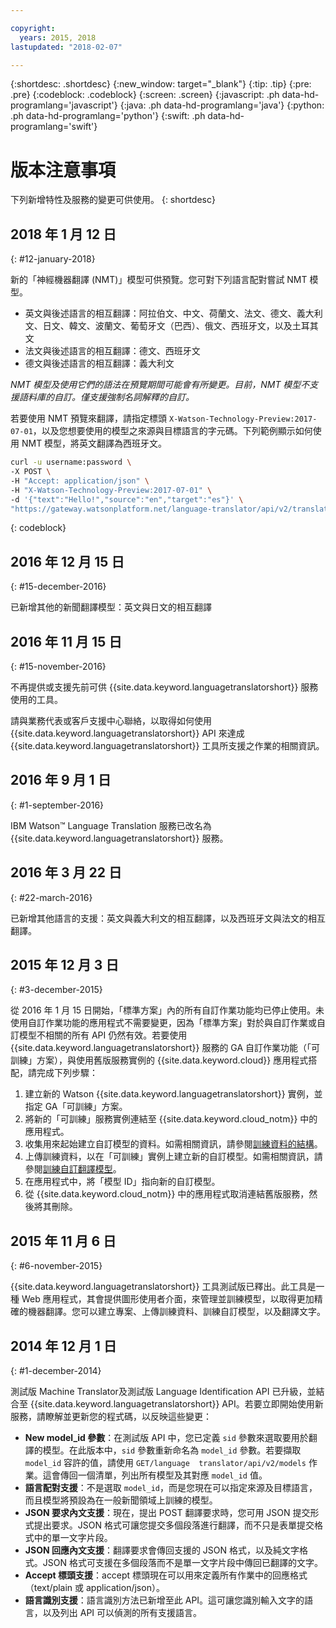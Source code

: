 ```yaml
---

copyright:
  years: 2015, 2018
lastupdated: "2018-02-07"

---
```


{:shortdesc: .shortdesc}
{:new_window: target="_blank"}
{:tip: .tip}
{:pre: .pre}
{:codeblock: .codeblock}
{:screen: .screen}
{:javascript: .ph data-hd-programlang='javascript'}
{:java: .ph data-hd-programlang='java'}
{:python: .ph data-hd-programlang='python'}
{:swift: .ph data-hd-programlang='swift'}

# 版本注意事項

下列新增特性及服務的變更可供使用。
{: shortdesc}

## 2018 年 1 月 12 日
{: #12-january-2018}

新的「神經機器翻譯 (NMT)」模型可供預覽。您可對下列語言配對嘗試 NMT 模型。 

- 英文與後述語言的相互翻譯：阿拉伯文、中文、荷蘭文、法文、德文、義大利文、日文、韓文、波蘭文、葡萄牙文（巴西）、俄文、西班牙文，以及土耳其文
- 法文與後述語言的相互翻譯：德文、西班牙文
- 德文與後述語言的相互翻譯：義大利文

*NMT 模型及使用它們的語法在預覽期間可能會有所變更。目前，NMT 模型不支援語料庫的自訂。僅支援強制名詞解釋的自訂。*

若要使用 NMT 預覽來翻譯，請指定標頭 `X-Watson-Technology-Preview:2017-07-01`，以及您想要使用的模型之來源與目標語言的字元碼。下列範例顯示如何使用 NMT 模型，將英文翻譯為西班牙文。

```bash
curl -u username:password \
-X POST \
-H "Accept: application/json" \
-H "X-Watson-Technology-Preview:2017-07-01" \
-d '{"text":"Hello!","source":"en","target":"es"}' \
"https://gateway.watsonplatform.net/language-translator/api/v2/translate"
```
{: codeblock}


## 2016 年 12 月 15 日
{: #15-december-2016}

已新增其他的新聞翻譯模型：英文與日文的相互翻譯

## 2016 年 11 月 15 日
{: #15-november-2016}

不再提供或支援先前可供 {{site.data.keyword.languagetranslatorshort}} 服務使用的工具。 

請與業務代表或客戶支援中心聯絡，以取得如何使用 {{site.data.keyword.languagetranslatorshort}} API 來達成 {{site.data.keyword.languagetranslatorshort}} 工具所支援之作業的相關資訊。

## 2016 年 9 月 1 日
{: #1-september-2016}

IBM Watson&trade; Language Translation 服務已改名為 {{site.data.keyword.languagetranslatorshort}} 服務。

## 2016 年 3 月 22 日
{: #22-march-2016}

已新增其他語言的支援：英文與義大利文的相互翻譯，以及西班牙文與法文的相互翻譯。

## 2015 年 12 月 3 日
{: #3-december-2015}

從 2016 年 1 月 15 日開始，「標準方案」內的所有自訂作業功能均已停止使用。未使用自訂作業功能的應用程式不需要變更，因為「標準方案」對於與自訂作業或自訂模型不相關的所有 API 仍然有效。若要使用 {{site.data.keyword.languagetranslatorshort}} 服務的 GA 自訂作業功能（「可訓練」方案），與使用舊版服務實例的 {{site.data.keyword.cloud}} 應用程式搭配，請完成下列步驟：

1.  建立新的 Watson {{site.data.keyword.languagetranslatorshort}} 實例，並指定 GA「可訓練」方案。
1.  將新的「可訓練」服務實例連結至 {{site.data.keyword.cloud_notm}} 中的應用程式。
1.  收集用來起始建立自訂模型的資料。如需相關資訊，請參閱[訓練資料的結構](/docs/services/language-translator/customizing.html#structure)。
1.  上傳訓練資料，以在「可訓練」實例上建立新的自訂模型。如需相關資訊，請參閱[訓練自訂翻譯模型](/docs/services/language-translator/customizing.html#training)。
1.  在應用程式中，將「模型 ID」指向新的自訂模型。
1.  從 {{site.data.keyword.cloud_notm}} 中的應用程式取消連結舊版服務，然後將其刪除。

## 2015 年 11 月 6 日
{: #6-november-2015}

{{site.data.keyword.languagetranslatorshort}} 工具測試版已釋出。此工具是一種 Web 應用程式，其會提供圖形使用者介面，來管理並訓練模型，以取得更加精確的機器翻譯。您可以建立專案、上傳訓練資料、訓練自訂模型，以及翻譯文字。

## 2014 年 12 月 1 日
{: #1-december-2014}

測試版 Machine Translator及測試版 Language Identification API 已升級，並結合至 {{site.data.keyword.languagetranslatorshort}} API。若要立即開始使用新服務，請瞭解並更新您的程式碼，以反映這些變更：

- **New model\_id 參數**：在測試版 API 中，您已定義 `sid` 參數來選取要用於翻譯的模型。在此版本中，`sid` 參數重新命名為 `model_id` 參數。若要擷取 `model_id` 容許的值，請使用 `GET/language  translator/api/v2/models` 作業。這會傳回一個清單，列出所有模型及其對應 `model_id` 值。
- **語言配對支援**：不是選取 `model_id`，而是您現在可以指定來源及目標語言，而且模型將預設為在一般新聞領域上訓練的模型。
- **JSON 要求內文支援**：現在，提出 POST 翻譯要求時，您可用 JSON 提交形式提出要求。JSON 格式可讓您提交多個段落進行翻譯，而不只是表單提交格式中的單一文字片段。
- **JSON 回應內文支援**：翻譯要求會傳回支援的 JSON 格式，以及純文字格式。JSON 格式可支援在多個段落而不是單一文字片段中傳回已翻譯的文字。
- **Accept 標頭支援**：accept 標頭現在可以用來定義所有作業中的回應格式（text/plain 或 application/json）。
- **語言識別支援**：語言識別方法已新增至此 API。這可讓您識別輸入文字的語言，以及列出 API 可以偵測的所有支援語言。

